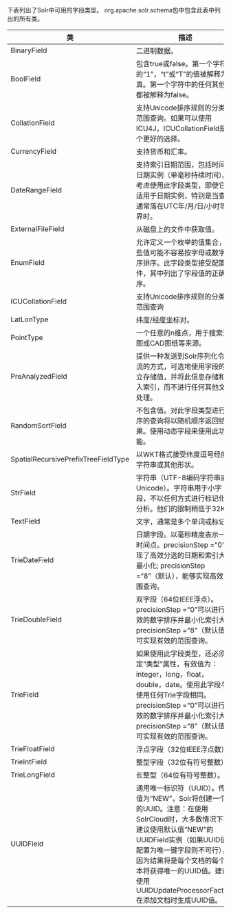 下表列出了Solr中可用的字段类型。 org.apache.solr.schema包中包含此表中列出的所有类。

|类|描述|
|----|--------------|
|BinaryField|二进制数据。|
|BoolField|包含true或false。第一个字符中的“1”，“t”或“T”的值被解释为真。第一个字符中的任何其他值都被解释为false。|
|CollationField|支持Unicode排序规则的分类和范围查询。如果可以使用ICU4J，ICUCollat​​ionField是一个更好的选择。|
|CurrencyField|支持货币和汇率。|
|DateRangeField|支持索引日期范围，包括时间点日期实例（单毫秒持续时间）。考虑使用此字段类型，即使它仅适用于日期实例，特别是当查询通常落在UTC年/月/日/小时等边界时。|
|ExternalFileField|从磁盘上的文件中获取值。|
|EnumField|允许定义一个枚举的值集合，这些值可能不容易按字母或数字顺序排序。此字段类型接受配置文件，其中列出了字段值的正确顺序。|
|ICUCollationField|支持Unicode排序规则的分类和范围查询|
|LatLonType|纬度/经度坐标对。|
|PointType|一个任意的n维点，用于搜索蓝图或CAD图纸等来源。|
|PreAnalyzedField|提供一种发送到Solr序列化令牌流的方式，可选地使用字段的独立存储值，并将此信息存储和编入索引，而不进行任何其他文本处理。|
|RandomSortField|不包含值。对此字段类型进行排序的查询将以随机顺序返回结果。使用动态字段来使用此功能。|
|SpatialRecursivePrefixTreeFieldType|以WKT格式接受纬度逗号经度字符串或其他形状。|
|StrField|字符串（UTF-8编码字符串或Unicode）。字符串用于小字段，不以任何方式进行标记化或分析。他们的限制稍低于32K。|
|TextField|文字，通常是多个单词或标记。|
|TrieDateField|日期字段。以毫秒精度表示一个时间点。precisionStep =“0”实现了高效分选的日期和索引大小最小化; precisionStep =“8”（默认），能够实现高效范围查询。|
|TrieDoubleField|双字段（64位IEEE浮点）。 precisionStep =“0”可以进行有效的数字排序并最小化索引大小; precisionStep =“8”（默认值）可实现有效的范围查询。|
|TrieField|如果使用此字段类型，还必须指定“类型”属性，有效值为：integer，long，float，double，date。使用此字段与使用任何Trie字段相同。 precisionStep =“0”可以进行有效的数字排序并最小化索引大小; precisionStep =“8”（默认值）可实现有效的范围查询。|
|TrieFloatField|浮点字段（32位IEEE浮点数）|
|TrieIntField|整型字段（32位有符号整数）。|
|TrieLongField|长整型（64位有符号整数）。|
|UUIDField|通用唯一标识符（UUID）。传递值为“NEW”，Solr将创建一个新的UUID。注意：在使用SolrCloud时，大多数情况下不建议使用默认值“NEW”的UUIDField实例（如果UUID值被配置为唯一键字段则不可行），因为结果将是每个文档的每个副本将获得唯一的UUID值。建议使用UUIDUpdateProcessorFactory在添加文档时生成UUID值。|
